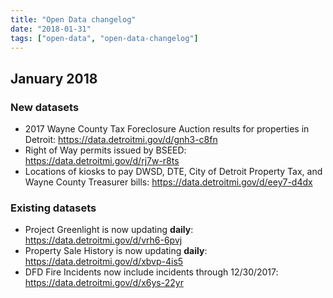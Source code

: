 ```yaml
---
title: "Open Data changelog"
date: "2018-01-31"
tags: ["open-data", "open-data-changelog"]
---
```


## January 2018

### New datasets

- 2017 Wayne County Tax Foreclosure Auction results for properties in Detroit: https://data.detroitmi.gov/d/gnh3-c8fn
- Right of Way permits issued by BSEED: https://data.detroitmi.gov/d/rj7w-r8ts
- Locations of kiosks to pay DWSD, DTE, City of Detroit Property Tax, and Wayne County Treasurer bills: https://data.detroitmi.gov/d/eey7-d4dx

### Existing datasets

- Project Greenlight is now updating __daily__: https://data.detroitmi.gov/d/vrh6-6pvj
- Property Sale History is now updating __daily__: https://data.detroitmi.gov/d/xbvp-4is5
- DFD Fire Incidents now include incidents through 12/30/2017: https://data.detroitmi.gov/d/x6ys-22yr
